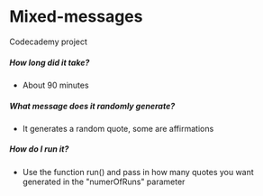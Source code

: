 # Mixed-messages
Codecademy project

##### How long did it take?
* About 90 minutes

##### What message does it randomly generate?
* It generates a random quote, some are affirmations

##### How do I run it?
* Use the function run() and pass in how many quotes you want generated in the "numerOfRuns" parameter
